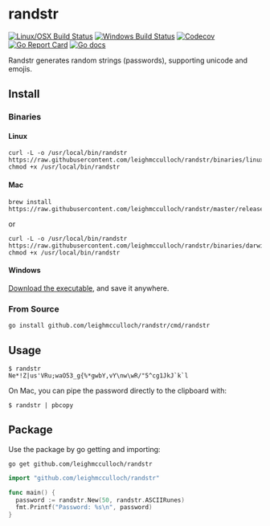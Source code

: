 # randstr
[![Linux/OSX Build Status](https://img.shields.io/travis/leighmcculloch/randstr.svg?label=linux%20%26%20osx)](https://travis-ci.org/leighmcculloch/randstr)
[![Windows Build Status](https://img.shields.io/appveyor/ci/leighmcculloch/randstr.svg?label=windows)](https://ci.appveyor.com/project/leighmcculloch/randstr)
[![Codecov](https://img.shields.io/codecov/c/github/leighmcculloch/randstr.svg)](https://codecov.io/gh/leighmcculloch/randstr)
[![Go Report Card](https://goreportcard.com/badge/github.com/leighmcculloch/randstr)](https://goreportcard.com/report/github.com/leighmcculloch/randstr)
[![Go docs](https://img.shields.io/badge/godoc-reference-blue.svg)](https://godoc.org/github.com/leighmcculloch/randstr)

Randstr generates random strings (passwords), supporting unicode and emojis.

## Install

### Binaries

#### Linux

```
curl -L -o /usr/local/bin/randstr https://raw.githubusercontent.com/leighmcculloch/randstr/binaries/linux/amd64/randstr
chmod +x /usr/local/bin/randstr
```

#### Mac

```
brew install https://raw.githubusercontent.com/leighmcculloch/randstr/master/releases/homebrew/randstr.rb
```

or

```
curl -L -o /usr/local/bin/randstr https://raw.githubusercontent.com/leighmcculloch/randstr/binaries/darwin/amd64/randstr
chmod +x /usr/local/bin/randstr
```

#### Windows

[Download the executable](https://raw.githubusercontent.com/leighmcculloch/randstr/binaries/windows/amd64/randstr.exe), and save it anywhere.

### From Source

```
go install github.com/leighmcculloch/randstr/cmd/randstr
```

## Usage

```
$ randstr
Ne*!Z|us'VRu;waO53_g{%*gwbY,vY\nw\wR/"5^cg1JkJ`k`l
```

On Mac, you can pipe the password directly to the clipboard with:

```
$ randstr | pbcopy
```

## Package

Use the package by go getting and importing:

```shell
go get github.com/leighmcculloch/randstr
```

```go
import "github.com/leighmcculloch/randstr"

func main() {
  password := randstr.New(50, randstr.ASCIIRunes)
  fmt.Printf("Password: %s\n", password)
}
```
